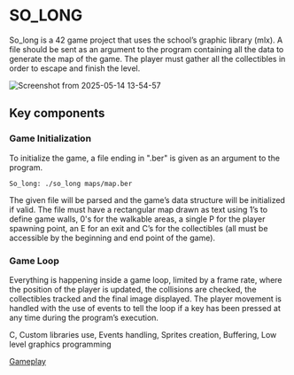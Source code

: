 # SO_LONG
So_long is a 42 game project that uses the school’s graphic library (mlx). A file should be sent as an argument to the program containing all the data to generate the map of the game. The player must gather all the collectibles in order to escape and finish the level.

![Screenshot from 2025-05-14 13-54-57](https://github.com/user-attachments/assets/c78c419b-2ac4-41f8-b5a4-139fa7b5067b)

## Key components
### Game Initialization
  To initialize the game, a file ending in ".ber" is given as an argument to the program.
  ```console
  So_long: ./so_long maps/map.ber
  ```

  The given file will be parsed and the game’s data structure will be initialized if valid. The file must have a rectangular map drawn as text using 1’s to define game walls, 0's for the walkable areas, a single P for the player spawning point, an E for an exit and C’s for the collectibles (all must be accessible by the beginning and end point of the game).

### Game Loop
  Everything is happening inside a game loop, limited by a frame rate, where the position of the player is updated, the collisions are checked, the collectibles tracked and the final image displayed. The player movement is handled with the use of events to tell the loop if a key has been pressed at any time during the program’s execution.

  C, Custom libraries use, Events handling, Sprites creation, Buffering, Low level graphics programming
  
  [Gameplay](https://github.com/user-attachments/assets/d1780199-0896-4b82-9729-54f3d9ecf9e1)
